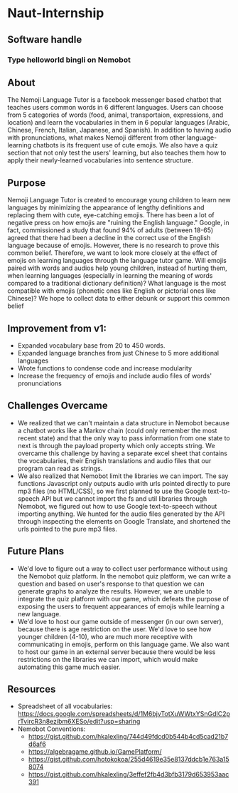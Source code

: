 # Naut-Internship

## Software handle
### Type helloworld bingli on Nemobot

## About
The Nemoji Language Tutor is a facebook messenger based chatbot that teaches users common words in 6 different languages. Users can choose from 5 categories of words (food, animal, transportaion, expressions, and location) and learn the vocabularies in them in 6 popular languages (Arabic, Chinese, French, Italian, Japanese, and Spanish). In addition to having audio with pronunciations, what makes Nemoji different from other language-learning chatbots is its frequent use of cute emojis. We also have a quiz section that not only test the users' learning, but also teaches them how to apply their newly-learned vocabularies into sentence structure.

## Purpose
Nemoji Language Tutor is created to encourage young children to learn new languages by minimizing the appearance of lengthy definitions and replacing them with cute, eye-catching emojis. There has been a lot of negative press on how emojis are "ruining the English language." Google, in fact, commissioned a study that found 94% of adults (between 18-65) agreed that there had been a decline in the correct use of the English language because of emojis. However, there is no research to prove this common belief. Therefore, we want to look more closely at the effect of emojis on learning languages through the language tutor game. Will emojis paired with words and audios help young children, instead of hurting them, when learning languages (especially in learning the meaning of words compared to a traditional dictionary definition)? What language is the most compatible with emojis (phonetic ones like English or pictorial ones like Chinese)? We hope to collect data to either debunk or support this common belief

## Improvement from v1:
   * Expanded vocabulary base from 20 to 450 words. 
   * Expanded language branches from just Chinese to 5 more additional languages
   * Wrote functions to condense code and increase modularity
   * Increase the frequency of emojis and include audio files of words' pronunciations
   
## Challenges Overcame
   * We realized that we can't maintain a data structure in Nemobot because a chatbot works like a Markov chain (could only remember the most recent state) and that the only way to pass information from one state to next is through the payload property which only accepts string. We overcame this challenge by having a separate excel sheet that contains the vocabularies, their English translations and audio files that our program can read as strings.
   * We also realized that Nemobot limit the libraries we can import. The say functions Javascript only outputs audio with urls pointed directly to pure mp3 files (no HTML/CSS), so we first planned to use the Google text-to-speech API but we cannot import the fs and util libraries through Nemobot, we figured out how to use Google text-to-speech without importing anything. We hunted for the audio files generated by the API through inspecting the elements on Google Translate, and shortened the urls pointed to the pure mp3 files. 
   
## Future Plans
   * We'd love to figure out a way to collect user performance without using the Nemobot quiz platform. In the nemobot quiz platform, we can write a question and based on user's response to that question we can generate graphs to analyze the results. However, we are unable to integrate the quiz platform with our game, which defeats the purpose of exposing the users to frequent appearances of emojis while learning a new language. 
   * We'd love to host our game outside of messenger (in our own server), because there is age restriction on the user. We'd love to see how younger children (4-10), who are much more receptive with communicating in emojis, perform on this language game. We also want to host our game in an external server because there would be less restrictions on the libraries we can import, which would make automating this game much easier.
   
## Resources
   * Spreadsheet of all vocabularies: https://docs.google.com/spreadsheets/d/1M6bjvTotXuWWtxYSnGdIC2prTvircR3n8ezibm6XESo/edit?usp=sharing
   * Nemobot Conventions: 
       * https://gist.github.com/hkalexling/744d49fdcd0b544b4cd5cad21b7d6af6
       * https://algebragame.github.io/GamePlatform/
       * https://gist.github.com/hotokokoa/255d4619e35e8137ddcb1e763a158074
       * https://gist.github.com/hkalexling/3effef2fb4d3bfb3179d653953aac391
